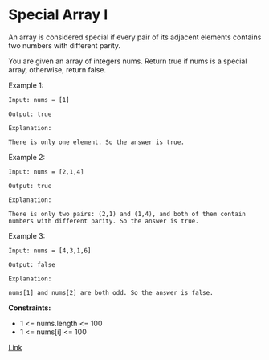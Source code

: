 # Special Array I
An array is considered special if every pair of its adjacent elements contains two numbers with different parity.

You are given an array of integers nums. Return true if nums is a special array, otherwise, return false.

 
Example 1:

```
Input: nums = [1]

Output: true

Explanation:

There is only one element. So the answer is true.
```

Example 2:

```
Input: nums = [2,1,4]

Output: true

Explanation:

There is only two pairs: (2,1) and (1,4), and both of them contain numbers with different parity. So the answer is true.
```

Example 3:

```
Input: nums = [4,3,1,6]

Output: false

Explanation:

nums[1] and nums[2] are both odd. So the answer is false.
```

**Constraints:**
- 1 <= nums.length <= 100
- 1 <= nums[i] <= 100

[Link](https://leetcode.com/problems/special-array-i/description)